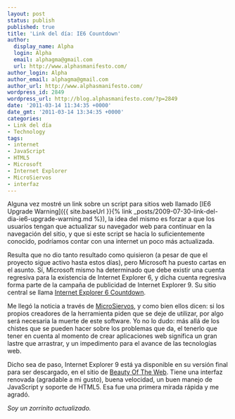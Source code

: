 ```yaml
---
layout: post
status: publish
published: true
title: 'Link del día: IE6 Countdown'
author:
  display_name: Alpha
  login: Alpha
  email: alphagma@gmail.com
  url: http://www.alphasmanifesto.com/
author_login: Alpha
author_email: alphagma@gmail.com
author_url: http://www.alphasmanifesto.com/
wordpress_id: 2849
wordpress_url: http://blog.alphasmanifesto.com/?p=2849
date: '2011-03-14 11:34:35 +0000'
date_gmt: '2011-03-14 13:34:35 +0000'
categories:
- Link del día
- Technology
tags:
- internet
- JavaScript
- HTML5
- Microsoft
- Internet Explorer
- MicroSiervos
- interfaz
---
```


Alguna vez mostré un link sobre un script para sitios web llamado [IE6 Upgrade Warning]({{ site.baseUrl }}{% link _posts/2009-07-30-link-del-dia-ie6-upgrade-warning.md %}), la idea del mismo es forzar a que los usuarios tengan que actualizar su navegador web para continuar en la navegación del sitio, y que si este script se hacía lo suficientemente conocido, podríamos contar con una internet un poco más actualizada.

Resulta que no dio tanto resultado como quisieron (a pesar de que el proyecto sigue activo hasta estos días), pero Microsoft ha puesto cartas en el asunto. Sí, Microsoft mismo ha determinado que debe existir una cuenta regresiva para la existencia de Internet Explorer 6, y dicha cuenta regresiva forma parte de la campaña de publicidad de Internet Explorer 9. Su sitio central se llama [Internet Explorer 6 Countdown](http://www.ie6countdown.com/).

Me llegó la noticia a través de [MicroSiervos](http://www.microsiervos.com/archivo/ordenadores/internet-explorer-6-debe-morir.html), y como bien ellos dicen: si los propios creadores de la herramienta piden que se deje de utilizar, por algo será necesaria la muerte de este software. Yo no lo dudo: más allá de los chistes que se pueden hacer sobre los problemas que da, el tenerlo que tener en cuenta al momento de crear aplicaciones web significa un gran lastre que arrastrar, y un impedimento para el avance de las tecnologías web.

Dicho sea de paso, Internet Explorer 9 está ya disponible en su versión final para ser descargado, en el sitio de [Beauty Of The Web](http://www.beautyoftheweb.com/). Tiene una interfaz renovada (agradable a mi gusto), buena velocidad, un buen manejo de JavaScript y soporte de HTML5. Esa fue una primera mirada rápida y me agradó.

_Soy un zorrinito actualizado._
